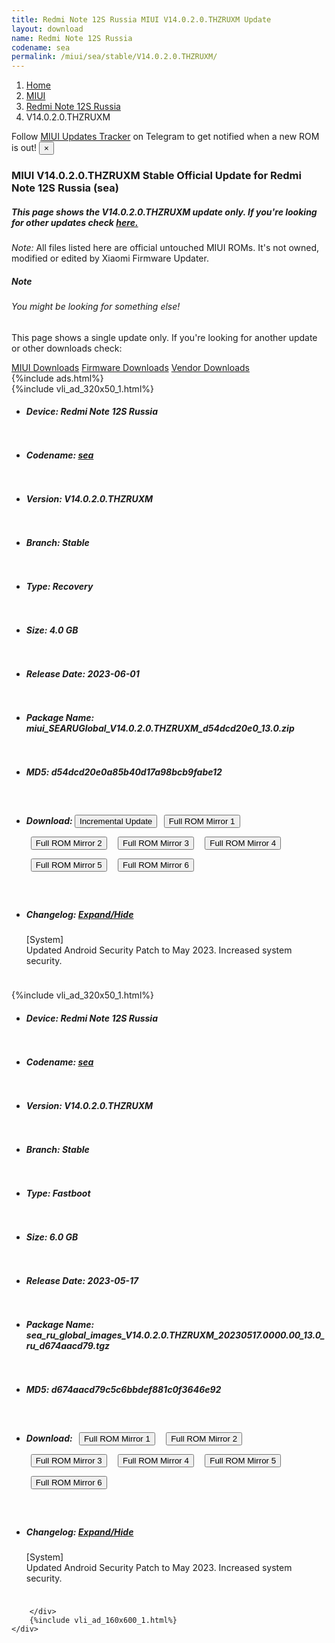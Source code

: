 ```yaml
---
title: Redmi Note 12S Russia MIUI V14.0.2.0.THZRUXM Update
layout: download
name: Redmi Note 12S Russia
codename: sea
permalink: /miui/sea/stable/V14.0.2.0.THZRUXM/
---
```

<nav aria-label="breadcrumb">
    <ol class="breadcrumb">
        <li class="breadcrumb-item"><a href="/">Home</a></li>
        <li class="breadcrumb-item"><a href="/miui/">MIUI</a></li>
        <li class="breadcrumb-item"><a href="/miui/sea/">Redmi Note 12S Russia</a></li>
        <li class="breadcrumb-item active" aria-current="page">V14.0.2.0.THZRUXM</li>
    </ol>
</nav>
<div class="alert alert-primary alert-dismissible fade show" role="alert">
    Follow <a href="https://t.me/MIUIUpdatesTracker" class="alert-link">MIUI Updates Tracker</a> on Telegram to get
    notified when a new ROM is out!
    <button type="button" class="close" data-dismiss="alert" aria-label="Close">
        <span aria-hidden="true">&times;</span>
    </button>
</div>
<div class="col-12 mx-auto">
    <h3 class="title bg-light p-2 rounded">MIUI V14.0.2.0.THZRUXM Stable Official Update for Redmi Note 12S Russia (sea)</h3>
    <h5>This page shows the V14.0.2.0.THZRUXM update only. If you're looking for other updates check
        <a href="/miui/sea/">here.</a></h5>
    <p><i>Note: </i>All files listed here are official untouched MIUI ROMs.
        It's not owned, modified or edited by Xiaomi Firmware Updater.</p>
    <div class="card">
        <div class="card-body">
            <h5 class="card-title">Note</h5>
            <h6 class="card-subtitle mb-2 text-muted">You might be looking for something else!</h6>
            <p class="card-text">This page shows a single update only.
                If you're looking for another update or other downloads check:</p>
            <a href="/miui/" class="card-link">MIUI Downloads</a>
            <a href="/firmware/" class="card-link">Firmware Downloads</a>
            <a href="/vendor/" class="card-link">Vendor Downloads</a>
        </div>
    </div>
    {%include ads.html%}
    <div class="row justify-content-center">
        <div class="col-10" id="downloads">
                    <div class="card card-body">
            {%include vli_ad_320x50_1.html%}
            <ul class="list-unstyled">
                <li style="padding-bottom: 10px;">
                    <h5><b>Device: </b>Redmi Note 12S Russia</h5>
                </li>
                <li style="padding-bottom: 10px;">
                    <h5><b>Codename: </b> <a href="/miui/sea/" target="_blank">sea</a> </h5>
                </li>
                <li style="padding-bottom: 10px;">
                    <h5><b>Version: </b>V14.0.2.0.THZRUXM</h5>
                </li>
                <li style="padding-bottom: 10px;">
                    <h5><b>Branch: </b>Stable</h5>
                </li>
                <li style="padding-bottom: 10px;">
                    <h5><b>Type: </b>Recovery</h5>
                </li>
                <li style="padding-bottom: 10px;">
                    <h5><b>Size: </b>4.0 GB</h5>
                </li>
                <li style="padding-bottom: 10px;">
                    <h5><b>Release Date: </b>2023-06-01</h5>
                </li>
                <li style="padding-bottom: 10px;">
                    <h5><b>Package Name: </b><span id="filename" class="text-dark">miui_SEARUGlobal_V14.0.2.0.THZRUXM_d54dcd20e0_13.0.zip</span></h5>
                </li>
                <li style="padding-bottom: 10px;">
                    <h5><b>MD5: </b><span id="md5" class="text-muted">d54dcd20e0a85b40d17a98bcb9fabe12</span></h5>
                </li>
                <li style="padding-bottom: 10px;">
                    <h5><b>Download: </b><button type="button" id="incremental_download" class="btn btn-warning" onclick="window.open('https://bigota.d.miui.com/V14.0.2.0.THZRUXM/miui-blockota-sea_ru_global-V14.0.1.0.THZRUXM-V14.0.2.0.THZRUXM-07ade6983c-13.0.zip', '_blank');"><i class="fa fa-download"></i> Incremental Update</button> <button type="button" id="download" class="btn btn-primary" style="margin: 7px;" onclick="window.open('https://cdn-ota.azureedge.net/V14.0.2.0.THZRUXM/miui_SEARUGlobal_V14.0.2.0.THZRUXM_d54dcd20e0_13.0.zip', '_blank');"><i class="fa fa-download"></i> Full ROM Mirror 1</button> <button type="button" id="download" class="btn btn-primary" style="margin: 7px;" onclick="window.open('https://cdnorg.d.miui.com/V14.0.2.0.THZRUXM/miui_SEARUGlobal_V14.0.2.0.THZRUXM_d54dcd20e0_13.0.zip', '_blank');"><i class="fa fa-download"></i> Full ROM Mirror 2</button> <button type="button" id="download" class="btn btn-primary" style="margin: 7px;" onclick="window.open('https://bkt-sgp-miui-ota-update-alisgp.oss-ap-southeast-1.aliyuncs.com/V14.0.2.0.THZRUXM/miui_SEARUGlobal_V14.0.2.0.THZRUXM_d54dcd20e0_13.0.zip', '_blank');"><i class="fa fa-download"></i> Full ROM Mirror 3</button> <button type="button" id="download" class="btn btn-primary" style="margin: 7px;" onclick="window.open('https://bn.d.miui.com/V14.0.2.0.THZRUXM/miui_SEARUGlobal_V14.0.2.0.THZRUXM_d54dcd20e0_13.0.zip', '_blank');"><i class="fa fa-download"></i> Full ROM Mirror 4</button> <button type="button" id="download" class="btn btn-primary" style="margin: 7px;" onclick="window.open('https://bigota.d.miui.com/V14.0.2.0.THZRUXM/miui_SEARUGlobal_V14.0.2.0.THZRUXM_d54dcd20e0_13.0.zip', '_blank');"><i class="fa fa-download"></i> Full ROM Mirror 5</button> <button type="button" id="download" class="btn btn-primary" style="margin: 7px;" onclick="window.open('https://hugeota.d.miui.com/V14.0.2.0.THZRUXM/miui_SEARUGlobal_V14.0.2.0.THZRUXM_d54dcd20e0_13.0.zip', '_blank');"><i class="fa fa-download"></i> Full ROM Mirror 6</button></h5>
                </li>
                <li style="padding-bottom: 10px;">
                    <h5><b>Changelog: </b><a href="#sea_1_changelog" data-toggle="collapse" role="button"
                            aria-expanded="false" aria-controls="sea_1_changelog"> <i class="fa fa-arrow-down"
                                aria-hidden="true"></i> Expand/Hide</a></h5>
                    <div class="collapse" id="sea_1_changelog">
                        <p id="changelog_text">[System]<br>Updated Android Security Patch to May 2023. Increased system security.</p>
                    </div>
                </li>
            </ul>
        </div>
        <div class="card card-body">
            {%include vli_ad_320x50_1.html%}
            <ul class="list-unstyled">
                <li style="padding-bottom: 10px;">
                    <h5><b>Device: </b>Redmi Note 12S Russia</h5>
                </li>
                <li style="padding-bottom: 10px;">
                    <h5><b>Codename: </b> <a href="/miui/sea/" target="_blank">sea</a> </h5>
                </li>
                <li style="padding-bottom: 10px;">
                    <h5><b>Version: </b>V14.0.2.0.THZRUXM</h5>
                </li>
                <li style="padding-bottom: 10px;">
                    <h5><b>Branch: </b>Stable</h5>
                </li>
                <li style="padding-bottom: 10px;">
                    <h5><b>Type: </b>Fastboot</h5>
                </li>
                <li style="padding-bottom: 10px;">
                    <h5><b>Size: </b>6.0 GB</h5>
                </li>
                <li style="padding-bottom: 10px;">
                    <h5><b>Release Date: </b>2023-05-17</h5>
                </li>
                <li style="padding-bottom: 10px;">
                    <h5><b>Package Name: </b><span id="filename" class="text-dark">sea_ru_global_images_V14.0.2.0.THZRUXM_20230517.0000.00_13.0_ru_d674aacd79.tgz</span></h5>
                </li>
                <li style="padding-bottom: 10px;">
                    <h5><b>MD5: </b><span id="md5" class="text-muted">d674aacd79c5c6bbdef881c0f3646e92</span></h5>
                </li>
                <li style="padding-bottom: 10px;">
                    <h5><b>Download: </b> <button type="button" id="download" class="btn btn-primary" style="margin: 7px;" onclick="window.open('https://cdn-ota.azureedge.net/V14.0.2.0.THZRUXM/sea_ru_global_images_V14.0.2.0.THZRUXM_20230517.0000.00_13.0_ru_d674aacd79.tgz', '_blank');"><i class="fa fa-download"></i> Full ROM Mirror 1</button> <button type="button" id="download" class="btn btn-primary" style="margin: 7px;" onclick="window.open('https://cdnorg.d.miui.com/V14.0.2.0.THZRUXM/sea_ru_global_images_V14.0.2.0.THZRUXM_20230517.0000.00_13.0_ru_d674aacd79.tgz', '_blank');"><i class="fa fa-download"></i> Full ROM Mirror 2</button> <button type="button" id="download" class="btn btn-primary" style="margin: 7px;" onclick="window.open('https://bkt-sgp-miui-ota-update-alisgp.oss-ap-southeast-1.aliyuncs.com/V14.0.2.0.THZRUXM/sea_ru_global_images_V14.0.2.0.THZRUXM_20230517.0000.00_13.0_ru_d674aacd79.tgz', '_blank');"><i class="fa fa-download"></i> Full ROM Mirror 3</button> <button type="button" id="download" class="btn btn-primary" style="margin: 7px;" onclick="window.open('https://bn.d.miui.com/V14.0.2.0.THZRUXM/sea_ru_global_images_V14.0.2.0.THZRUXM_20230517.0000.00_13.0_ru_d674aacd79.tgz', '_blank');"><i class="fa fa-download"></i> Full ROM Mirror 4</button> <button type="button" id="download" class="btn btn-primary" style="margin: 7px;" onclick="window.open('https://bigota.d.miui.com/V14.0.2.0.THZRUXM/sea_ru_global_images_V14.0.2.0.THZRUXM_20230517.0000.00_13.0_ru_d674aacd79.tgz', '_blank');"><i class="fa fa-download"></i> Full ROM Mirror 5</button> <button type="button" id="download" class="btn btn-primary" style="margin: 7px;" onclick="window.open('https://hugeota.d.miui.com/V14.0.2.0.THZRUXM/sea_ru_global_images_V14.0.2.0.THZRUXM_20230517.0000.00_13.0_ru_d674aacd79.tgz', '_blank');"><i class="fa fa-download"></i> Full ROM Mirror 6</button></h5>
                </li>
                <li style="padding-bottom: 10px;">
                    <h5><b>Changelog: </b><a href="#sea_2_changelog" data-toggle="collapse" role="button"
                            aria-expanded="false" aria-controls="sea_2_changelog"> <i class="fa fa-arrow-down"
                                aria-hidden="true"></i> Expand/Hide</a></h5>
                    <div class="collapse" id="sea_2_changelog">
                        <p id="changelog_text">[System]<br>Updated Android Security Patch to May 2023. Increased system security.</p>
                    </div>
                </li>
            </ul>
        </div>

        </div>
        {%include vli_ad_160x600_1.html%}
    </div>
</div>
